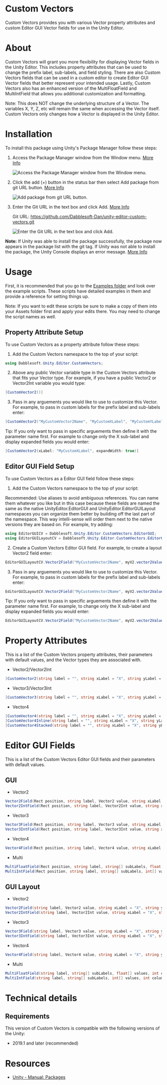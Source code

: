 # Custom Vectors

Custom Vectors provides you with various Vector property attributes and custom Editor GUI Vector fields for use in the Unity Editor.

# About

Custom Vectors will grant you more flexibility for displaying Vector fields in the Unity Editor. This includes property attributes that can be used to change the prefix label, sub-labels, and field styling. There are also Custom Vectors fields that can be used in a custom editor to create Editor GUI Vector fields that better represent your intended usage. Lastly, Custom Vectors also has an enhanced version of the MultiFloatField and MultiIntField that allows you additional customization and formatting.

Note: This does NOT change the underlying structure of a Vector. The variables X, Y, Z, etc will remain the same when accessing the Vector itself. Custom Vectors only changes how a Vector is displayed in the Unity Editor.

# Installation

To install this package using Unity's Package Manager follow these steps:

1. Access the Package Manager window from the Window menu. [More Info](https://docs.unity3d.com/Manual/upm-ui-actions.html)

   ![Access the Package Manager window from the Window menu.](https://docs.unity3d.com/uploads/Main/upm-ui-access.png)

2. Click the add (+) button in the status bar then select Add package from git URL button. [More Info](https://docs.unity3d.com/Manual/upm-ui-giturl.html)

   ![Add package from git URL button.](https://docs.unity3d.com/uploads/Main/PackageManagerUI-GitURLPackageButton.png)

3. Enter the Git URL in the text box and click Add. [More Info](https://docs.unity3d.com/Manual/upm-ui-giturl.html)

   Git URL: https://github.com/Dabblesoft-Dan/unity-editor-custom-vectors.git

   ![Enter the Git URL in the text box and click Add.](https://docs.unity3d.com/uploads/Main/PackageManagerUI-GitURLPackageButton-Add.png)

**Note:** If Unity was able to install the package successfully, the package now appears in the package list with the git tag.
If Unity was not able to install the package, the Unity Console displays an error message. [More Info](https://docs.unity3d.com/Manual/upm-ui-giturl.html)

# Usage

First, it is recommended that you go to the [Examples folder](Runtime/Examples/) and look over the example scripts. These scripts have detailed examples in them and provide a reference for setting things up.

Note: If you want to edit these scripts be sure to make a copy of them into your Assets folder first and apply your edits there. You may need to change the script names as well.

## Property Attribute Setup

To use Custom Vectors as a property attribute follow these steps:

1. Add the Custom Vectors namespace to the top of your script:

```csharp
using Dabblesoft.Unity.Editor.CustomVectors;
```

2. Above any public Vector variable type in the Custom Vectors attribute that fits your Vector type. For example, if you have a public Vector2 or Vector2Int variable you would type:

```csharp
[CustomVector2()]
```

3. Pass in any arguements you would like to use to customize this Vector. For example, to pass in custom labels for the prefix label and sub-labels enter:

```csharp
[CustomVector2("MyCustomVector2Name", "MyCustomXLabel", "MyCustomYLabel")]
```

Tip: If you only want to pass in specific arguements then define it with the parameter name first. For example to change only the X sub-label and display expanded fields you would enter:

```csharp
[CustomVector2(xLabel: "MyCustomXLabel", expandWidth: true)]
```

## Editor GUI Field Setup

To use Custom Vectors as a Editor GUI field follow these steps:

1. Add the Custom Vectors namespace to the top of your script:

Recommended: Use aliases to avoid ambiguous references. You can name them whatever you like but in this case because these fields are named the same as the native UnityEditor.EditorGUI and UnityEditor.EditorGUILayout namespaces you can organize them better by building off the last part of the namespace. This way intelli-sense will order them next to the native versions they are based on. For example, try adding:

```csharp
using EditorGUICV = Dabblesoft.Unity.Editor.CustomVectors.EditorGUI;
using EditorGUILayoutCV = Dabblesoft.Unity.Editor.CustomVectors.EditorGUILayout;
```

2. Create a Custom Vectors Editor GUI field. For example, to create a layout Vector2 field enter:

```csharp
EditorGUILayoutCV.Vector2Field("MyCustomVector2Name", myV2.vector2Value);
```

3. Pass in any arguements you would like to use to customize this Vector. For example, to pass in custom labels for the prefix label and sub-labels enter:

```csharp
EditorGUILayoutCV.Vector2Field("MyCustomVector2Name", myV2.vector2Value, "MyCustomXLabel", "MyCustomYLabel");
```

Tip: If you only want to pass in specific arguements then define it with the parameter name first. For example, to change only the X sub-label and display expanded fields you would enter:

```csharp
EditorGUILayoutCV.Vector2Field("MyCustomVector2Name", myV2.vector2Value, xLabel: "MyCustomXLabel", expandWidth: true);
```

# Property Attributes

This is a list of the Custom Vectors property attributes, their parameters with default values, and the Vector types they are associated with.

* Vector2/Vector2Int

```csharp
[CustomVector2(string label = "", string xLabel = "X", string yLabel = "Y", bool expandWidth = false)]
```

* Vector3/Vector3Int

```csharp
[CustomVector3(string label = "", string xLabel = "X", string yLabel = "Y", string zLabel = "Z")]
```

* Vector4

```csharp
[CustomVector4(string label = "", string xLabel = "X", string yLabel = "Y", string zLabel = "Z", string wLabel = "W")]
[CustomVector4Inline(string label = "", string xLabel = "X", string yLabel = "Y", string zLabel = "Z", string wLabel = "W", bool expandWidth = true)]
[CustomVector4Stacked(string label = "", string xLabel = "X", string yLabel = "Y", string zLabel = "Z", string wLabel = "W", bool expandWidth = true)]
```

# Editor GUI Fields

This is a list of the Custom Vectors Editor GUI fields and their parameters with default values.

## GUI

* Vector2

```csharp
Vector2Field(Rect position, string label, Vector2 value, string xLabel = "X", string yLabel = "Y", bool expandWidth = false);
Vector2IntField(Rect position, string label, Vector2Int value, string xLabel = "X", string yLabel = "Y", bool expandWidth = false);
```

* Vector3

```csharp
Vector3Field(Rect position, string label, Vector3 value, string xLabel = "X", string yLabel = "Y", string zLabel = "Z");
Vector3IntField(Rect position, string label, Vector3Int value, string xLabel = "X", string yLabel = "Y", string zLabel = "Z");
```

* Vector4

```csharp
Vector4Field(Rect position, string label, Vector4 value, string xLabel = "X", string yLabel = "Y", string zLabel = "Z", string wLabel = "W", bool expandWidth = true, bool stackFields = false);
```

* Multi

```csharp
MultiFloatField(Rect position, string label, string[] subLabels, float[] values, int columns = 3, bool expandWidth = false);
MultiIntField(Rect position, string label, string[] subLabels, int[] values, int columns = 3, bool expandWidth = false);
```

## GUI Layout

* Vector2

```csharp
Vector2Field(string label, Vector2 value, string xLabel = "X", string yLabel = "Y", bool expandWidth = false, params GUILayoutOption[] options);
Vector2IntField(string label, Vector2Int value, string xLabel = "X", string yLabel = "Y", bool expandWidth = false, params GUILayoutOption[] options);
```

* Vector3

```csharp
Vector3Field(string label, Vector3 value, string xLabel = "X", string yLabel = "Y", string zLabel = "Z", params GUILayoutOption[] options);
Vector3IntField(string label, Vector3Int value, string xLabel = "X", string yLabel = "Y", string zLabel = "Z", params GUILayoutOption[] options);
```

* Vector4

```csharp
Vector4Field(string label, Vector4 value, string xLabel = "X", string yLabel = "Y", string zLabel = "Z", string wLabel = "W", bool expandWidth = true, bool stackFields = false, params GUILayoutOption[] options);
```

* Multi

```csharp
MultiFloatField(string label, string[] subLabels, float[] values, int columns = 3, bool expandWidth = false, params GUILayoutOption[] options);
MultiIntField(string label, string[] subLabels, int[] values, int columns = 3, bool expandWidth = false, params GUILayoutOption[] options);
````

# Technical details
## Requirements

This version of Custom Vectors is compatible with the following versions of the Unity:

* 2019.1 and later (recommended)

# Resources

* [Unity - Manual: Packages](https://docs.unity3d.com/Manual/PackagesList.html)
